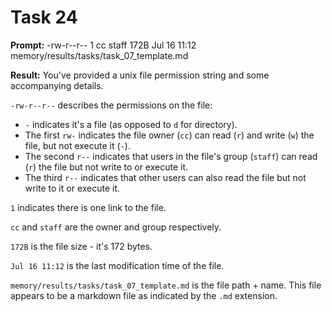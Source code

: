 # Task 24

**Prompt:** -rw-r--r--  1 cc  staff   172B Jul 16 11:12 memory/results/tasks/task_07_template.md

**Result:**
You've provided a unix file permission string and some accompanying details. 

`-rw-r--r--` describes the permissions on the file:

- `-` indicates it's a file (as opposed to `d` for directory).
- The first `rw-` indicates the file owner (`cc`) can read (`r`) and write (`w`) the file, but not execute it (`-`).
- The second `r--` indicates that users in the file's group (`staff`) can read (`r`) the file but not write to or execute it.
- The third `r--` indicates that other users can also read the file but not write to it or execute it.

`1` indicates there is one link to the file.

`cc` and `staff` are the owner and group respectively.

`172B` is the file size - it's 172 bytes.

`Jul 16 11:12` is the last modification time of the file.

`memory/results/tasks/task_07_template.md` is the file path + name. This file appears to be a markdown file as indicated by the `.md` extension.
